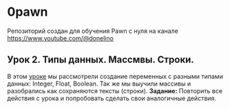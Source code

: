 # 0pawn
Репозиторий создан для обучения Pawn с нуля на канале https://www.youtube.com/@donelino

## Урок 2. Типы данных. Массмвы. Строки.

В этом [уроке]() мы рассмотрели создание переменных с разными типами данных: Integer, Float, Boolean. Так же мы выучили массивы и разобрались как сохраняются тексты (строки).
**Задание:** Повторить все действия с урока и попробовать сделать свои аналогичные действия.